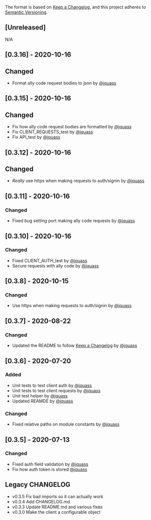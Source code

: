 The format is based on [Keep a Changelog](https://keepachangelog.com/en/1.0.0/),
and this project adheres to [Semantic Versioning](https://semver.org/spec/v2.0.0.html).

## [Unreleased]
N/A

## [0.3.16] - 2020-10-16
## Changed
- Format ally code request bodies to json by [@jquass](https://github.com/jquass)

## [0.3.15] - 2020-10-16
## Changed
- Fix how ally code request bodies are formatted by [@jquass](https://github.com/jquass)
- Fix CLIENT_REQUESTS_test by [@jquass](https://github.com/jquass)
- Fix API_test by [@jquass](https://github.com/jquass)

## [0.3.12] - 2020-10-16
## Changed
- *Really* use https when making requests to auth/signin by [@jquass](https://github.com/jquass)

## [0.3.11] - 2020-10-16
### Changed
- Fixed bug setting port making ally code requests by [@jquass](https://github.com/jquass)

## [0.3.10] - 2020-10-16
### Changed
- Fixed CLIENT_AUTH_test by [@jquass](https://github.com/jquass)
- Secure requests with ally code by [@jquass](https://github.com/jquass)

## [0.3.8] - 2020-10-15
### Changed
- Use https when making requests to auth/signin by [@jquass](https://github.com/jquass)

## [0.3.7] - 2020-08-22
### Changed
- Updated the README to follow [Keep a Changelog](https://keepachangelog.com/en/1.0.0/) by [@jquass](https://github.com/jquass)

## [0.3.6] - 2020-07-20
### Added
- Unit tests to test client auth by [@jquass](https://github.com/jquass)
- Unit tests to test client requests by [@jquass](https://github.com/jquass) 
- Unit test helper by [@jquass](https://github.com/jquass)
- Updated REAMDE by [@jquass](https://github.com/jquass)

### Changed
- Fixed relative paths on module constants by [@jquass](https://github.com/jquass)

## [0.3.5] - 2020-07-13
### Changed
- Fixed auth field validation by [@jquass](https://github.com/jquass)
- Fix how auth token is stored [@jquass](https://github.com/jquass)

## Legacy CHANGELOG

- v0.3.5 Fix bad imports so it can actually work
- v0.3.4 Add CHANGELOG.md
- v0.3.3 Update README.md and various fixes
- v0.3.0 Make the client a configurable object
